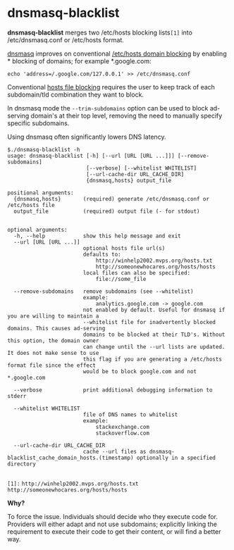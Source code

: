 # dnsmasq-blacklist

**dnsmasq-blacklist** merges two /etc/hosts blocking lists```[1]``` into /etc/dnsmasq.conf or /etc/hosts format.

[dnsmasq](https://wiki.gentoo.org/wiki/Dnsmasq) improves on conventional [/etc/hosts domain blocking](http://winhelp2002.mvps.org/hosts.htm) by enabling * blocking of domains; for example *.google.com:

```
echo 'address=/.google.com/127.0.0.1' >> /etc/dnsmasq.conf
```

Conventional [hosts file blocking](http://winhelp2002.mvps.org/hosts.htm) requires the user to keep track of each subdomain/tld combination they want to block.

In dnsmasq mode the `--trim-subdomains` option can be used to block ad-serving domain's at their top level, removing the need to manually specify specific subdomains.

Using dnsmasq often significantly lowers DNS latency.

```
$./dnsmasq-blacklist -h
usage: dnsmasq-blacklist [-h] [--url [URL [URL ...]]] [--remove-subdomains]
                         [--verbose] [--whitelist WHITELIST]
                         [--url-cache-dir URL_CACHE_DIR]
                         {dnsmasq,hosts} output_file

positional arguments:
  {dnsmasq,hosts}       (required) generate /etc/dnsmasq.conf or /etc/hosts file
  output_file           (required) output file (- for stdout)
                         

optional arguments:
  -h, --help            show this help message and exit
  --url [URL [URL ...]]
                        optional hosts file url(s)
                        defaults to:
                            http://winhelp2002.mvps.org/hosts.txt
                            http://someonewhocares.org/hosts/hosts
                        local files can also be specified:
                            file://some_file
                         
  --remove-subdomains   remove subdomains (see --whitelist)
                        example:
                            analytics.google.com -> google.com
                        not enabled by default. Useful for dnsmasq if you are willing to maintain a
                        --whitelist file for inadvertently blocked domains. This causes ad-serving
                        domains to be blocked at their TLD's. Without this option, the domain owner
                        can change until the --url lists are updated. It does not make sense to use
                        this flag if you are generating a /etc/hosts format file since the effect
                        would be to block google.com and not *.google.com
                         
  --verbose             print additional debugging information to stderr
                         
  --whitelist WHITELIST
                        file of DNS names to whitelist
                        example:
                            stackexchange.com
                            stackoverflow.com
                         
  --url-cache-dir URL_CACHE_DIR
                        cache --url files as dnsmasq-blacklist_cache_domain_hosts.(timestamp) optionally in a specified directory
                         
```

`[1]:`
 `http://winhelp2002.mvps.org/hosts.txt`
 `http://someonewhocares.org/hosts/hosts`


**Why?**

To force the issue. Individuals should decide who they execute code for. Providers will either adapt and not use subdomains; explicitly linking the requirement to execute their code to get their content, or will find a better way.
